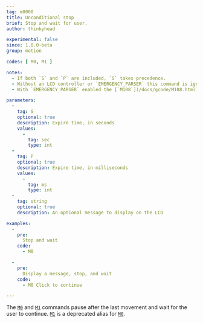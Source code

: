 ```yaml
---
tag: m0000
title: Unconditional stop
brief: Stop and wait for user.
author: thinkyhead

experimental: false
since: 1.0.0-beta
group: motion

codes: [ M0, M1 ]

notes:
  - If both `S` and `P` are included, `S` takes precedence.
  - Without an LCD controller or `EMERGENCY_PARSER` this command is ignored.
  - With `EMERGENCY_PARSER` enabled the [`M108`](/docs/gcode/M108.html) command can be used to continue.

parameters:
  -
    tag: S
    optional: true
    description: Expire time, in seconds
    values:
      -
        tag: sec
        type: int
  -
    tag: P
    optional: true
    description: Expire time, in milliseconds
    values:
      -
        tag: ms
        type: int
  -
    tag: string
    optional: true
    description: An optional message to display on the LCD

examples:
  -
    pre:
      Stop and wait
    code:
      - M0

  -
    pre:
      Display a message, stop, and wait
    code:
      - M0 Click to continue

---
```


The [`M0`](/docs/gcode/M000.html) and [`M1`](/docs/gcode/M001.html) commands pause after the last movement and wait for the user to continue. [`M1`](/docs/gcode/M001.html) is a deprecated alias for [`M0`](/docs/gcode/M000.html).
